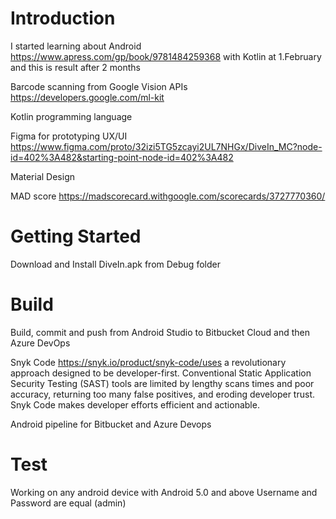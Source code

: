 # Introduction

I started learning about Android https://www.apress.com/gp/book/9781484259368 with Kotlin at 1.February and this is result after 2 months

Barcode scanning from Google Vision APIs https://developers.google.com/ml-kit

Kotlin programming language

Figma for prototyping
UX/UI https://www.figma.com/proto/32izi5TG5zcayi2UL7NHGx/DiveIn_MC?node-id=402%3A482&starting-point-node-id=402%3A482

Material Design

MAD score https://madscorecard.withgoogle.com/scorecards/3727770360/

# Getting Started

Download and Install DiveIn.apk from Debug folder

# Build

Build, commit and push from Android Studio to Bitbucket Cloud and then Azure DevOps

Snyk Code https://snyk.io/product/snyk-code/uses a revolutionary approach designed to be developer-first. Conventional Static Application Security Testing (SAST) tools are limited by lengthy scans times and poor accuracy, returning too many false positives, and eroding developer trust. Snyk Code makes developer efforts efficient and actionable.

Android pipeline for Bitbucket and Azure Devops

# Test

Working on any android device with Android 5.0 and above
Username and Password are equal (admin)
